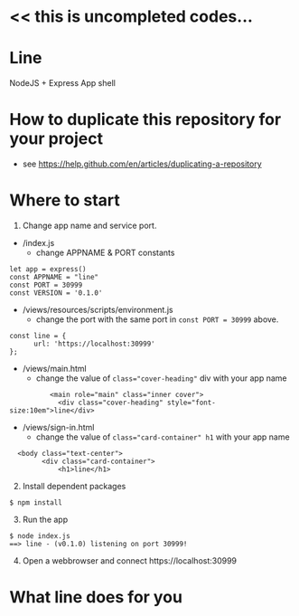 # << this is uncompleted codes...

# Line


NodeJS + Express App shell


# How to duplicate this repository for your project
- see https://help.github.com/en/articles/duplicating-a-repository



# Where to start

1. Change app name and service port. 

- /index.js
  - change APPNAME & PORT constants
```
let app = express()
const APPNAME = "line"
const PORT = 30999
const VERSION = '0.1.0'
```

- /views/resources/scripts/environment.js
  - change the port with the same port in `const PORT = 30999` above.
```
const line = {
      url: 'https://localhost:30999'
};
```

- /views/main.html
  - change the value of `class="cover-heading"` div with your app name
```
          <main role="main" class="inner cover">
            <div class="cover-heading" style="font-size:10em">line</div>
```

- /views/sign-in.html
  - change the value of `class="card-container" h1` with your app name
```
  <body class="text-center">
        <div class="card-container">
            <h1>line</h1>
```

2. Install dependent packages
```
$ npm install
```

3. Run the app
```
$ node index.js
==> line - (v0.1.0) listening on port 30999!
```

4. Open a webbrowser and connect https://localhost:30999




# What line does for you


